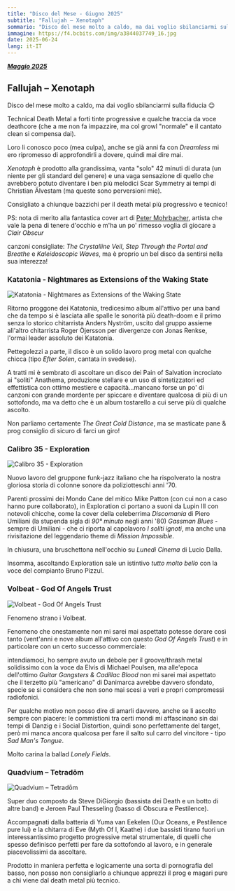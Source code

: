```yaml
---
title: "Disco del Mese - Giugno 2025"
subtitle: "Fallujah – Xenotaph"
sommario: "Disco del mese molto a caldo, ma dai voglio sbilanciarmi sulla fiducia 😌"
immagine: https://f4.bcbits.com/img/a3844037749_16.jpg
date: 2025-06-24
lang: it-IT
---
```


[_**Maggio 2025**_](/posts/ita/disco-del-mese-05-2025)

## Fallujah – Xenotaph

Disco del mese molto a caldo, ma dai voglio sbilanciarmi sulla fiducia 😌 

Technical Death Metal a forti tinte progressive e qualche traccia da voce deathcore (che a me non fa impazzire, ma col growl "normale" e il cantato clean si compensa dai).

Loro li conosco poco (mea culpa), anche se già anni fa con _Dreamless_ mi ero ripromesso di approfondirli a dovere, quindi mai dire mai.

_Xenotaph_ è prodotto alla grandissima, vanta "solo" 42 minuti di durata (un niente per gli standard del genere) e una vaga sensazione di quello che avrebbero potuto diventare i ben più melodici Scar Symmetry ai tempi di Christian Älvestam (ma queste sono perversioni mie).

Consigliato a chiunque bazzichi per il death metal più progressivo e tecnico!

PS: nota di merito alla fantastica cover art di [Peter Mohrbacher](https://www.angelarium.net/), artista che vale la pena di tenere d'occhio e m'ha un po' rimesso voglia di giocare a _Clair Obscur_

canzoni consigliate: _The Crystalline Veil_, _Step Through the Portal and Breathe_ e _Kaleidoscopic Waves_, ma è proprio un bel disco da sentirsi nella sua interezza!

### Katatonia - Nightmares as Extensions of the Waking State

![Katatonia - Nightmares as Extensions of the Waking State](https://lastfm.freetls.fastly.net/i/u/770x0/3581d0c3e731b175ba915a82828f2ff4.jpg)

Ritorno proggone dei Katatonia, tredicesimo album all'attivo per una band che da tempo si è lasciata alle spalle le sonorità più death-doom e il primo senza lo storico chitarrista Anders Nyström, uscito dal gruppo assieme all'altro chitarrista Roger Öjersson per divergenze con Jonas Renkse, l'ormai leader assoluto dei Katatonia.

Pettegolezzi a parte, il disco è un solido lavoro prog metal con qualche chicca (tipo _Efter Solen_, cantata in svedese).

A tratti mi è sembrato di ascoltare un disco dei Pain of Salvation incrociato ai "soliti" Anathema, produzione stellare e un uso di sintetizzatori ed effettistica con ottimo mestiere e capacità...mancano forse un po' di canzoni con grande mordente per spiccare e diventare qualcosa di più di un sottofondo, ma va detto che è un album tostarello a cui serve più di qualche ascolto.

Non parliamo certamente _The Great Cold Distance_, ma se masticate pane & prog consiglio di sicuro di farci un giro!

### Calibro 35 - Exploration

![Calibro 35 - Exploration](https://f4.bcbits.com/img/a1974574909_16.jpg) 

Nuovo lavoro del gruppone funk-jazz italiano che ha rispolverato la nostra gloriosa storia di colonne sonore da poliziotteschi anni '70.

Parenti prossimi dei Mondo Cane del mitico Mike Patton (con cui non a caso hanno pure collaborato), in Exploration ci portano a suoni da Lupin III con notevoli chicche, come la cover della celeberrima _Discomania_ di Piero Umiliani (la stupenda sigla di _90° minuto_ negli anni '80) _Gassman Blues_ - sempre di Umiliani - che ci riporta al capolavoro _I soliti ignoti_, ma anche una rivisitazione del leggendario theme di _Mission Impossible_.

In chiusura, una bruschettona nell'occhio su _Lunedì Cinema_ di Lucio Dalla.

Insomma, ascoltando Exploration sale un istintivo _tutto molto bello_ con la voce del compianto Bruno Pizzul.

### Volbeat - God Of Angels Trust

![Volbeat - God Of Angels Trust](https://lastfm.freetls.fastly.net/i/u/770x0/080f32b893a2be42e35f31cda2678c9d.jpg) 

Fenomeno strano i Volbeat. 

Fenomeno che onestamente non mi sarei mai aspettato potesse dorare così tanto (vent'anni e nove album all'attivo con questo _God Of Angels Trust_) e in particolare con un certo successo commerciale:

intendiamoci, ho sempre avuto un debole per il groove/thrash metal solidissimo con la voce da Elvis di Michael Poulsen, ma alle'epoca dell'ottimo _Guitar Gangsters & Cadillac Blood_ non mi sarei mai aspettato che il terzetto più "americano" di Danimarca avrebbe davvero sfondato, specie se si considera che non sono mai scesi a veri e propri compromessi radiofonici.

Per qualche motivo non posso dire di amarli davvero, anche se li ascolto sempre con piacere: le commistioni tra certi mondi mi affascinano sin dai tempi di Danzig e i Social Distortion, quindi sono perfettamente del target, però mi manca ancora qualcosa per fare il salto sul carro del vincitore - tipo _Sad Man's Tongue_.

Molto carina la ballad _Lonely Fields_.

### Quadvium – Tetradōm

![Quadvium – Tetradōm](https://f4.bcbits.com/img/a2341625629_16.jpg)

Super duo composto da Steve DiGiorgio (bassista dei Death e un botto di altre band) e Jeroen Paul Thesseling (basso di Obscura e Pestilence).

Accompagnati dalla batteria di Yuma van Eekelen (Our Oceans, e Pestilence pure lui) e la chitarra di Eve (Myth Of I, Kaathe) i due bassisti tirano fuori un interessantissimo progetto progressive metal strumentale, di quelli che spesso definisco perfetti per fare da sottofondo al lavoro, e in generale piacevolissimi da ascoltare.

Prodotto in maniera perfetta e logicamente una sorta di pornografia del basso, non posso non consigliarlo a chiunque apprezzi il prog e magari pure a chi viene dal death metal più tecnico.